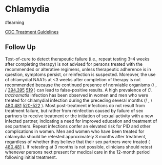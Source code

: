 # Chlamydia
#learning

[CDC Treatment Guidelines](https://www.cdc.gov/std/tg2015/chlamydia.htm)

## Follow Up
Test-of-cure to detect therapeutic failure (i.e., repeat testing 3–4 weeks after completing therapy) is not advised for persons treated with the recommended or alterative regimens, unless therapeutic adherence is in question, symptoms persist, or reinfection is suspected. Moreover, the use of chlamydial NAATs at <3 weeks after completion of therapy is not recommended because the continued presence of nonviable organisms (/ , / [394,395](https://www.cdc.gov/std/tg2015/references.htm#394)  [519](https://www.cdc.gov/std/tg2015/references.htm#519) ) can lead to false-positive results.
A high prevalence of _C. trachomatis_ infection has been observed in women and men who were treated for chlamydial infection during the preceding several months (/ , / [480,481](https://www.cdc.gov/std/tg2015/references.htm#480)  [520-522](https://www.cdc.gov/std/tg2015/references.htm#520) ). Most post-treatment infections do not result from treatment failure, but rather from reinfection caused by failure of sex partners to receive treatment or the initiation of sexual activity with a new infected partner, indicating a need for improved education and treatment of sex partners. Repeat infections confer an elevated risk for PID and other complications in women. Men and women who have been treated for chlamydia should be retested approximately 3 months after treatment, regardless of whether they believe that their sex partners were treated ( [480,481](https://www.cdc.gov/std/tg2015/references.htm#480) ). If retesting at 3 months is not possible, clinicians should retest whenever persons next present for medical care in the 12-month period following initial treatment.
